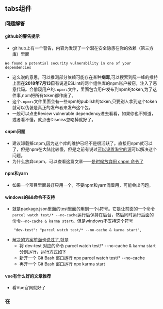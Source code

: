 ## tabs组件
### 问题解答
#### github的警告提示
* git hub上有一个警告，内容为发现了一个潜在安全隐患在你的依赖（第三方库）里面
```
We found a potential security vulnerability in one of your dependencies
```
* 这么说的意思，可以推测部分依赖可能存在某种**病毒**,可以搜索到阮一峰的推特上面在**2018年7月13日**有说道ESLint的两个组件库的npm账户被窃，注入了恶意代码。会偷窥用户的`.npmrc`文件，里面包含用户发布到npm的token,为了这件事,npm把所有token都作废了。
* 这个`.npmrc`文件里面会有一些npm的publish的token,只要别人拿到这个token就可以伪装是真正的发布者来发布这个包。
* 一般可以点击Review vulnerable dependency进去看看，如果你也不知道，或者看不懂，就点击Dismiss忽略掉就好了。
#### cnpm问题
* 建议卸载掉cnpm,因为这个库的维护已经不是很活跃了。直接用npm就可以了，但是npm在大陆比较慢，但是之前有说过[可以设置淘宝的源](https://github.com/bomber063/DIY-UI-frame-by-Vue)可以解决这个问题。
* 为什么放弃cnpm，可以查看这篇文章——[是时候放弃用 cnpm 命令了](https://cnodejs.org/topic/552212ba01b6c9310d8e9959)
#### npm和yarn
* 如果一个项目里面最好只用一个，不要npm和yarn混着用，可能会出问题。
#### windows的&&命令不支持
* 就是package.json里面的test里面的用到一个`&`符号。它是让前面的一个命令`parcel watch test/* --no-cache`运行后保持在后台，然后同时运行后面的命令`--no-cache & karma start`。但是windows不支持这个符号
```
    "dev-test": "parcel watch test/* --no-cache & karma start",
```
* [解决的方案前面也说过了](https://github.com/bomber063/DIY-UI-frame-by-Vue),就是
    * 将 dev-test 对应的命令 parcel watch test/* --no-cache & karma start 分别运行，运行方式如下
    * 新开一个 Git Bash 窗口运行 npx parcel watch test/* --no-cache
    * 再开一个 Git Bash 窗口运行 npx karma start
#### vue有什么好的文章推荐
* 看Vue官网就好了
### 在